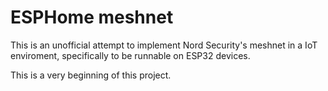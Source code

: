 # ESPHome meshnet

This is an unofficial attempt to implement Nord Security's meshnet
in a IoT enviroment, specifically to be runnable on ESP32 devices.

This is a very beginning of this project.
